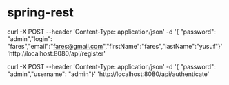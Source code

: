 # spring-rest


curl -X POST --header 'Content-Type: application/json' -d '{ "password": "admin","login": "fares","email":"fares@gmail.com","firstName":"fares","lastName":"yusuf"}' 'http://localhost:8080/api/register'

curl -X POST --header 'Content-Type: application/json' -d '{ "password": "admin","username": "admin"}' 'http://localhost:8080/api/authenticate'